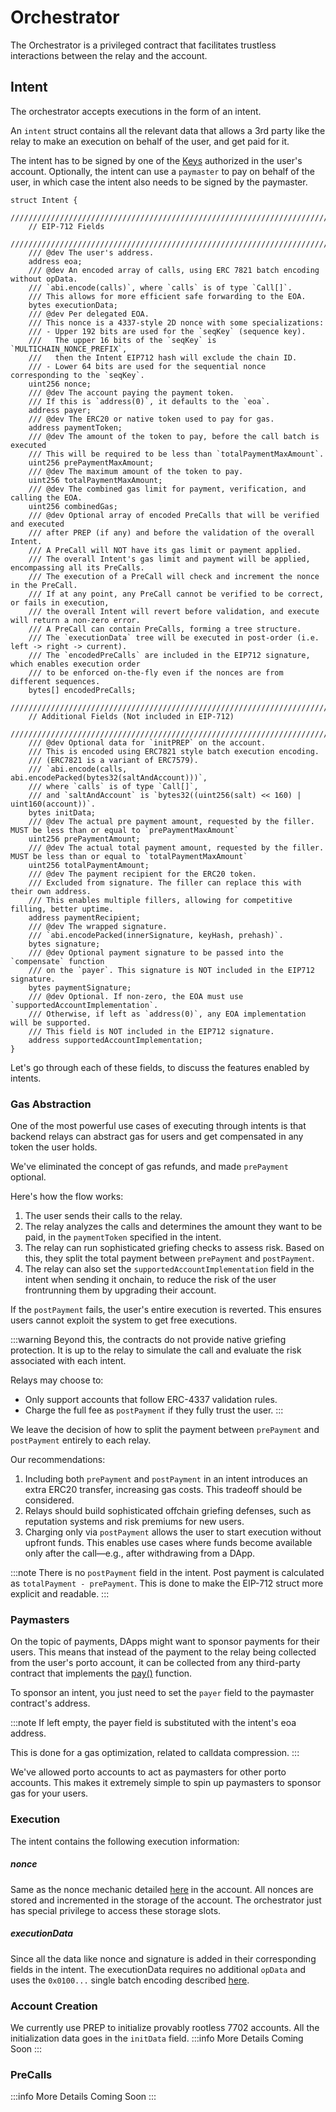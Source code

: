# Orchestrator
The Orchestrator is a privileged contract that facilitates trustless interactions between the relay and the account.

## Intent 
The orchestrator accepts executions in the form of an intent. 

An `intent` struct contains all the relevant data that allows a 3rd party like the relay to make an execution on behalf of the user, and get paid for it.

The intent has to be signed by one of the [Keys](./account.md#keys) authorized in the user's account. Optionally, the intent can use a `paymaster` to pay on behalf of the user, in which case the intent also needs to be signed by the paymaster.

```solidity
struct Intent {
    ////////////////////////////////////////////////////////////////////////
    // EIP-712 Fields
    ////////////////////////////////////////////////////////////////////////
    /// @dev The user's address.
    address eoa;
    /// @dev An encoded array of calls, using ERC 7821 batch encoding without opData.
    /// `abi.encode(calls)`, where `calls` is of type `Call[]`.
    /// This allows for more efficient safe forwarding to the EOA.
    bytes executionData;
    /// @dev Per delegated EOA.
    /// This nonce is a 4337-style 2D nonce with some specializations:
    /// - Upper 192 bits are used for the `seqKey` (sequence key).
    ///   The upper 16 bits of the `seqKey` is `MULTICHAIN_NONCE_PREFIX`,
    ///   then the Intent EIP712 hash will exclude the chain ID.
    /// - Lower 64 bits are used for the sequential nonce corresponding to the `seqKey`.
    uint256 nonce;
    /// @dev The account paying the payment token.
    /// If this is `address(0)`, it defaults to the `eoa`.
    address payer;
    /// @dev The ERC20 or native token used to pay for gas.
    address paymentToken;
    /// @dev The amount of the token to pay, before the call batch is executed
    /// This will be required to be less than `totalPaymentMaxAmount`.
    uint256 prePaymentMaxAmount;
    /// @dev The maximum amount of the token to pay.
    uint256 totalPaymentMaxAmount;
    /// @dev The combined gas limit for payment, verification, and calling the EOA.
    uint256 combinedGas;
    /// @dev Optional array of encoded PreCalls that will be verified and executed
    /// after PREP (if any) and before the validation of the overall Intent.
    /// A PreCall will NOT have its gas limit or payment applied.
    /// The overall Intent's gas limit and payment will be applied, encompassing all its PreCalls.
    /// The execution of a PreCall will check and increment the nonce in the PreCall.
    /// If at any point, any PreCall cannot be verified to be correct, or fails in execution,
    /// the overall Intent will revert before validation, and execute will return a non-zero error.
    /// A PreCall can contain PreCalls, forming a tree structure.
    /// The `executionData` tree will be executed in post-order (i.e. left -> right -> current).
    /// The `encodedPreCalls` are included in the EIP712 signature, which enables execution order
    /// to be enforced on-the-fly even if the nonces are from different sequences.
    bytes[] encodedPreCalls;
    ////////////////////////////////////////////////////////////////////////
    // Additional Fields (Not included in EIP-712)
    ////////////////////////////////////////////////////////////////////////
    /// @dev Optional data for `initPREP` on the account.
    /// This is encoded using ERC7821 style batch execution encoding.
    /// (ERC7821 is a variant of ERC7579).
    /// `abi.encode(calls, abi.encodePacked(bytes32(saltAndAccount)))`,
    /// where `calls` is of type `Call[]`,
    /// and `saltAndAccount` is `bytes32((uint256(salt) << 160) | uint160(account))`.
    bytes initData;
    /// @dev The actual pre payment amount, requested by the filler. MUST be less than or equal to `prePaymentMaxAmount`
    uint256 prePaymentAmount;
    /// @dev The actual total payment amount, requested by the filler. MUST be less than or equal to `totalPaymentMaxAmount`
    uint256 totalPaymentAmount;
    /// @dev The payment recipient for the ERC20 token.
    /// Excluded from signature. The filler can replace this with their own address.
    /// This enables multiple fillers, allowing for competitive filling, better uptime.
    address paymentRecipient;
    /// @dev The wrapped signature.
    /// `abi.encodePacked(innerSignature, keyHash, prehash)`.
    bytes signature;
    /// @dev Optional payment signature to be passed into the `compensate` function
    /// on the `payer`. This signature is NOT included in the EIP712 signature.
    bytes paymentSignature;
    /// @dev Optional. If non-zero, the EOA must use `supportedAccountImplementation`.
    /// Otherwise, if left as `address(0)`, any EOA implementation will be supported.
    /// This field is NOT included in the EIP712 signature.
    address supportedAccountImplementation;
}
```

Let's go through each of these fields, to discuss the features enabled by intents.

### Gas Abstraction

One of the most powerful use cases of executing through intents is that backend relays can abstract gas for users and get compensated in any token the user holds.

We've eliminated the concept of gas refunds, and made `prePayment` optional.

Here's how the flow works:

1. The user sends their calls to the relay.
2. The relay analyzes the calls and determines the amount they want to be paid, in the `paymentToken` specified in the intent.
3. The relay can run sophisticated griefing checks to assess risk. Based on this, they split the total payment between `prePayment` and `postPayment`.
4. The relay can also set the `supportedAccountImplementation` field in the intent when sending it onchain, to reduce the risk of the user frontrunning them by upgrading their account.

If the `postPayment` fails, the user's entire execution is reverted. This ensures users cannot exploit the system to get free executions.

:::warning
Beyond this, the contracts do not provide native griefing protection. It is up to the relay to simulate the call and evaluate the risk associated with each intent.

Relays may choose to:
- Only support accounts that follow ERC-4337 validation rules.
- Charge the full fee as `postPayment` if they fully trust the user.
:::

We leave the decision of how to split the payment between `prePayment` and `postPayment` entirely to each relay.

Our recommendations:

1. Including both `prePayment` and `postPayment` in an intent introduces an extra ERC20 transfer, increasing gas costs. This tradeoff should be considered.
2. Relays should build sophisticated offchain griefing defenses, such as reputation systems and risk premiums for new users.
3. Charging only via `postPayment` allows the user to start execution without upfront funds. This enables use cases where funds become available only after the call—e.g., after withdrawing from a DApp.

:::note
There is no `postPayment` field in the intent. Post payment is calculated as `totalPayment - prePayment`.
This is done to make the EIP-712 struct more explicit and readable.
:::

### Paymasters
On the topic of payments, DApps might want to sponsor payments for their users. 
This means that instead of the payment to the relay being collected from the user's porto account, it can be collected from any third-party contract that implements the [pay()](./account.md#1-pay) function.

To sponsor an intent, you just need to set the `payer` field to the paymaster contract's address. 

:::note
If left empty, the payer field is substituted with the intent's eoa address. 

This is done for a gas optimization, related to calldata compression.
:::

We've allowed porto accounts to act as paymasters for other porto accounts. This makes it extremely simple to spin up paymasters to sponsor gas for your users.

### Execution
The intent contains the following execution information:

##### nonce
Same as the nonce mechanic detailed [here](./account.md#nonce-management) in the account.
All nonces are stored and incremented in the storage of the account. The orchestrator just has special privilege to access these storage slots.

##### executionData
Since all the data like nonce and signature is added in their corresponding fields in the intent. 
The executionData requires no additional `opData` and uses the `0x0100...` single batch encoding described [here](./account.md#modes).

### Account Creation 
We currently use PREP to initialize provably rootless 7702 accounts. 
All the initialization data goes in the `initData` field.
:::info
More Details Coming Soon
:::

### PreCalls
:::info
More Details Coming Soon
:::

